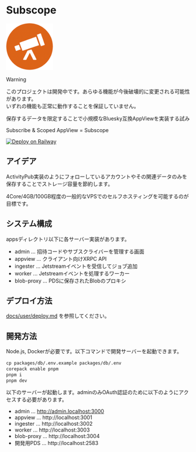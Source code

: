 # Subscope

<img src="./icon.png" width="128">

> [!WARNING]  
> このプロジェクトは開発中です。あらゆる機能が今後破壊的に変更される可能性があります。  
> いずれの機能も正常に動作することを保証していません。

保存するデータを限定することで小規模なBluesky互換AppViewを実装する試み

Subscribe & Scoped AppView = Subscope

[![Deploy on Railway](https://railway.com/button.svg)](https://railway.com/deploy/3u7GrK?referralCode=mveF9L)

## アイデア

ActivityPub実装のようにフォローしているアカウントやその関連データのみを保存することでストレージ容量を節約します。

4Core/4GB/100GB程度の一般的なVPSでのセルフホスティングを可能するのが目標です。

## システム構成

appsディレクトリ以下に各サーバー実装があります。

- admin ... 招待コードやサブスクライバーを管理する画面
- appview ... クライアント向けXRPC API
- ingester ... Jetstreamイベントを受信してジョブ追加
- worker ... Jetstreamイベントを処理するワーカー
- blob-proxy ... PDSに保存されたBlobのプロキシ

## デプロイ方法

[docs/user/deploy.md](docs/user/deploy.md) を参照してください。

## 開発方法

Node.js, Dockerが必要です。以下コマンドで開発サーバーを起動できます。

```
cp packages/db/.env.example packages/db/.env
corepack enable pnpm
pnpm i
pnpm dev
```

以下のサーバーが起動します。adminのみOAuth認証のために以下のようにアクセスする必要があります。

- admin ... http://admin.localhost:3000
- appview ... http://localhost:3001
- ingester ... http://localhost:3002
- worker ... http://localhost:3003
- blob-proxy ... http://localhost:3004
- 開発用PDS ... http://localhost:2583
